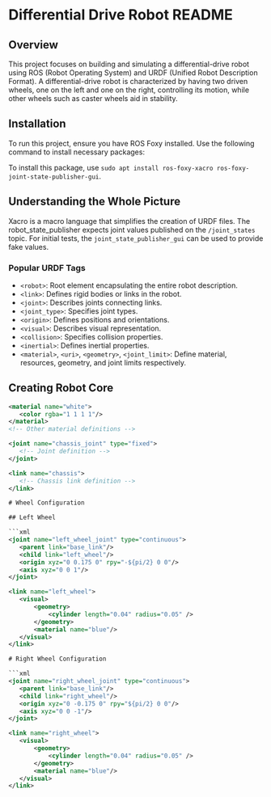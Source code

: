 # Differential Drive Robot README

## Overview

This project focuses on building and simulating a differential-drive robot using ROS (Robot Operating System) and URDF (Unified Robot Description Format). A differential-drive robot is characterized by having two driven wheels, one on the left and one on the right, controlling its motion, while other wheels such as caster wheels aid in stability.

## Installation

To run this project, ensure you have ROS Foxy installed. Use the following command to install necessary packages:

To install this package, use `sudo apt install ros-foxy-xacro ros-foxy-joint-state-publisher-gui`.


## Understanding the Whole Picture
Xacro is a macro language that simplifies the creation of URDF files. The robot_state_publisher expects joint values published on the `/joint_states` topic. For initial tests, the `joint_state_publisher_gui` can be used to provide fake values.

### Popular URDF Tags
- `<robot>`: Root element encapsulating the entire robot description.
- `<link>`: Defines rigid bodies or links in the robot.
- `<joint>`: Describes joints connecting links.
- `<joint_type>`: Specifies joint types.
- `<origin>`: Defines positions and orientations.
- `<visual>`: Describes visual representation.
- `<collision>`: Specifies collision properties.
- `<inertial>`: Defines inertial properties.
- `<material>`, `<uri>`, `<geometry>`, `<joint_limit>`: Define material, resources, geometry, and joint limits respectively.

## Creating Robot Core
```xml
<material name="white">
   <color rgba="1 1 1 1"/>
</material>
<!-- Other material definitions -->

<joint name="chassis_joint" type="fixed">
   <!-- Joint definition -->
</joint>

<link name="chassis">
   <!-- Chassis link definition -->
</link>

# Wheel Configuration

## Left Wheel

```xml
<joint name="left_wheel_joint" type="continuous">
   <parent link="base_link"/>
   <child link="left_wheel"/>
   <origin xyz="0 0.175 0" rpy="-${pi/2} 0 0"/>
   <axis xyz="0 0 1"/>
</joint>

<link name="left_wheel">
   <visual>
       <geometry>
           <cylinder length="0.04" radius="0.05" />
       </geometry>
       <material name="blue"/>
   </visual>
</link>

# Right Wheel Configuration

```xml
<joint name="right_wheel_joint" type="continuous">
   <parent link="base_link"/>
   <child link="right_wheel"/>
   <origin xyz="0 -0.175 0" rpy="${pi/2} 0 0"/>
   <axis xyz="0 0 -1"/>
</joint>

<link name="right_wheel">
   <visual>
       <geometry>
           <cylinder length="0.04" radius="0.05" />
       </geometry>
       <material name="blue"/>
   </visual>
</link>

